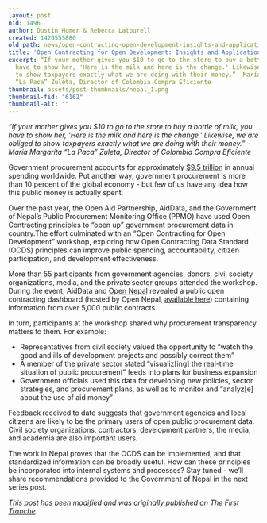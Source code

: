 ```yaml
---
layout: post
nid: 1496
author: Dustin Homer & Rebecca Latourell
created: 1420555880
old_path: news/open-contracting-open-development-insights-and-applications
title: 'Open Contracting for Open Development: Insights and Applications'
excerpt: “If your mother gives you $10 to go to the store to buy a bottle of milk, you
  have to show her, 'Here is the milk and here is the change.' Likewise, we are obliged
  to show taxpayers exactly what we are doing with their money.”- María Margarita
  “La Paca” Zuleta, Director of Colombia Compra Eficiente
thumbnail: assets/post-thumbnails/nepal_1.png
thumbnail-fid: "6162"
thumbnail-alt: ""
---
```


*“If your mother gives you $10 to go to the store to buy a bottle of milk, you have to show her, 'Here is the milk and here is the change.' Likewise, we are obliged to show taxpayers exactly what we are doing with their money.”*
*- María Margarita “La Paca” Zuleta, Director of Colombia Compra Eficiente*

Government procurement accounts for approximately [$9.5 trillion](http://ocds.open-contracting.org/standard/r/1__0__RC/en/standard/intro/) in annual spending worldwide. Put another way, government procurement is more than 10 percent of the global economy - but few of us have any idea how this public money is actually spent.

Over the past year, the Open Aid Partnership, AidData, and the Government of Nepal’s Public Procurement Monitoring Office (PPMO) have used Open Contracting principles to “open up” government procurement data in country.The effort culminated with an “Open Contracting for Open Development” workshop, exploring how Open Contracting Data Standard (OCDS) principles can improve public spending, accountability, citizen participation, and development effectiveness.

More than 55 participants from government agencies, donors, civil society organizations, media, and the private sector groups attended the workshop. During the event, AidData and [Open Nepal](http://opennepal.net/) revealed a public open contracting dashboard (hosted by Open Nepal, [available here](http://opencontracting.opennepal.net/)) containing information from over 5,000 public contracts.

In turn, participants at the workshop shared why procurement transparency matters to them. For example:

- Representatives from civil society valued the opportunity to “watch the good and ills of development projects and possibly correct them”
- A member of the private sector stated “visualiz[ing] the real-time situation of public procurement” feeds into plans for business expansion
- Government officials used this data for developing new policies, sector strategies, and procurement plans, as well as to monitor and “analyz[e] about the use of aid money”

Feedback received to date suggests that government agencies and local citizens are likely to be the primary users of open public procurement data. Civil society organizations, contractors, development partners, the media, and academia are also important users.

The work in Nepal proves that the OCDS can be implemented, and that standardized information can be broadly useful. How can these principles be incorporated into internal systems and processes? Stay tuned - we’ll share recommendations provided to the Government of Nepal in the next series post.

*This post has been modified and was originally published on [The First Tranche](http://aiddata.org/blog/open-contracting-for-open-development-insights-and-applications).*

